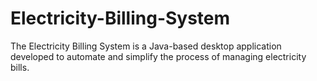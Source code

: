 # Electricity-Billing-System
The Electricity Billing System is a Java-based desktop application developed to automate and simplify the process of managing electricity bills.
